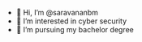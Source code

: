 - 👋 Hi, I’m @saravananbm
- 👀 I’m interested in cyber security
- 🌱 I’m pursuing my bachelor degree


<!---
saravananbm/saravananbm is a ✨ special ✨ repository because its `README.md` (this file) appears on your GitHub profile.
You can click the Preview link to take a look at your changes.
--->
